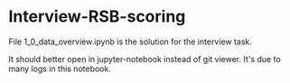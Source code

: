 # Interview-RSB-scoring

File 1_0_data_overview.ipynb is the solution for the interview task.

It should better open in jupyter-notebook instead of git viewer. It's due to many logs in this notebook.
